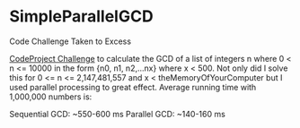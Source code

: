 # SimpleParallelGCD
Code Challenge Taken to Excess

[CodeProject Challenge](https://www.codeproject.com/Answers/1160342/Code-challenge-greatest-common-denominator) to calculate the GCD of a list of integers n where 0 < n <= 10000 in the form {n0, n1, n2,...nx} where x < 500.  Not only did I solve this for 0 <= n <= 2,147,481,557 and x < theMemoryOfYourComputer but I used parallel processing to great effect.  Average running time with 1,000,000 numbers is:

Sequential GCD: ~550-600 ms
Parallel GCD: ~140-160 ms
